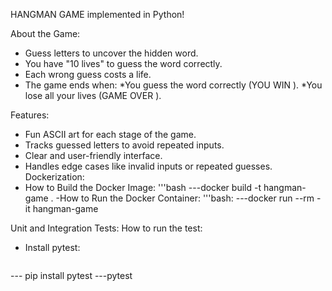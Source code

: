 
HANGMAN GAME
implemented in Python! 

About the Game:
- Guess letters to uncover the hidden word.
- You have "10 lives" to guess the word correctly.
- Each wrong guess costs a life.
- The game ends when:
  *You guess the word correctly (YOU WIN ).
  *You lose all your lives (GAME OVER ).

Features:
- Fun ASCII art for each stage of the game.
- Tracks guessed letters to avoid repeated inputs.
- Clear and user-friendly interface.
- Handles edge cases like invalid inputs or repeated guesses.
Dockerization:
- How to Build the Docker Image:
'''bash
---docker build -t hangman-game .
-How to Run the Docker Container:
'''bash:
---docker run --rm -it hangman-game

 Unit and Integration Tests:
How to run the test:
- Install pytest:
  ```bash
 --- pip install pytest
 ---pytest


